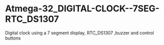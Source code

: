 # Atmega-32_DIGITAL-CLOCK--7SEG-RTC_DS1307
Digital clock using a 7 segment display, RTC_DS1307 ,buzzer and control buttons

